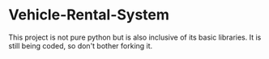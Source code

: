 # Vehicle-Rental-System
This project is not pure python but is also inclusive of its basic libraries. 
It is still being coded, so don't bother forking it.
